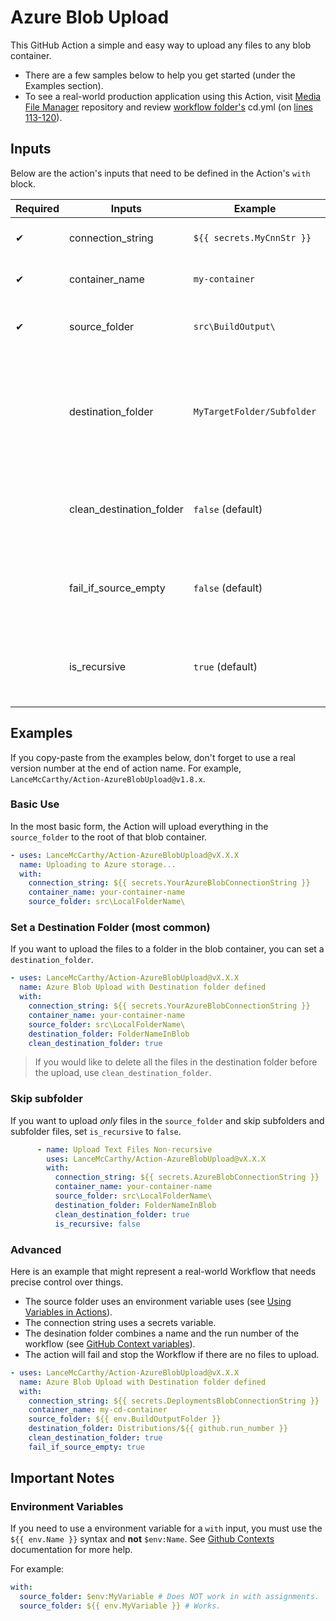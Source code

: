 # Azure Blob Upload

This GitHub Action a simple and easy way to upload any files to any blob container.

* There are a few samples below to help you get started (under the Examples section).
* To see a real-world production application using this Action, visit [Media File Manager](https://github.com/LanceMcCarthy/MediaFileManager) repository and review [workflow folder's](https://github.com/LanceMcCarthy/MediaFileManager/tree/main/.github/workflows) cd.yml (on [lines 113-120](https://github.com/LanceMcCarthy/MediaFileManager/blob/227d9383cc5761707c8736bd5cbfd3c6bd402ea4/.github/workflows/cd.yml#L113-L120)).

## Inputs

Below are the action's inputs that need to be defined in the Action's `with` block.

| Required | Inputs | Example | Summary |
|----------|--------|---------|---------|
| ✔ | connection_string | `${{ secrets.MyCnnStr }}` | Azure blob conection string |
| ✔ | container_name | `my-container` | Name of the Blob container |
| ✔ | source_folder | `src\BuildOutput\` | Folder with the files to upload |
|  | destination_folder | `MyTargetFolder/Subfolder` | Folder to upload to in the container (it will be created for you if it does not exist). |
|  | clean_destination_folder |  `false` (default)| Delete all destination files before uploading new ones. |
|  | fail_if_source_empty | `false` (default)| Set to `true` if you want actio to fail if source folder empty. |
|  | is_recursive | `true` (default)| Set to `false` if you want all subfolders ignored. |

## Examples

If you copy-paste from the examples below, don't forget to use a real version number at the end of action name. For example, `LanceMcCarthy/Action-AzureBlobUpload@v1.8.x`.

### Basic Use

In the most basic form, the Action will upload everything in the `source_folder` to the root of that blob container.

```yaml
- uses: LanceMcCarthy/Action-AzureBlobUpload@vX.X.X
  name: Uploading to Azure storage...
  with:
    connection_string: ${{ secrets.YourAzureBlobConnectionString }}
    container_name: your-container-name
    source_folder: src\LocalFolderName\
```

### Set a Destination Folder (most common)

If you want to upload the files to a folder in the blob container, you can set a `destination_folder`.

```yaml
- uses: LanceMcCarthy/Action-AzureBlobUpload@vX.X.X
  name: Azure Blob Upload with Destination folder defined
  with:
    connection_string: ${{ secrets.YourAzureBlobConnectionString }}
    container_name: your-container-name
    source_folder: src\LocalFolderName\
    destination_folder: FolderNameInBlob
    clean_destination_folder: true
```

> If you would like to delete all the files in the destination folder before the upload, use `clean_destination_folder`.

### Skip subfolder

If you want to upload *only* files in the `source_folder` and skip subfolders and subfolder files, set `is_recursive` to `false`.

```yaml
      - name: Upload Text Files Non-recursive
        uses: LanceMcCarthy/Action-AzureBlobUpload@vX.X.X
        with:
          connection_string: ${{ secrets.AzureBlobConnectionString }}
          container_name: your-container-name
          source_folder: src\LocalFolderName\
          destination_folder: FolderNameInBlob
          clean_destination_folder: true
          is_recursive: false
```

### Advanced

Here is an example that might represent a real-world Workflow that needs precise control over things.

* The source folder uses an environment variable uses (see [Using Variables in Actions](https://docs.github.com/en/actions/configuring-and-managing-workflows/using-variables-and-secrets-in-a-workflow)).
* The connection string uses a secrets variable.
* The desination folder combines a name and the run number of the workflow (see [GitHub Context variables](https://docs.github.com/en/actions/reference/context-and-expression-syntax-for-github-actions#github-context)).
* The action will fail and stop the Workflow if there are no files to upload.

```yaml
- uses: LanceMcCarthy/Action-AzureBlobUpload@vX.X.X
  name: Azure Blob Upload with Destination folder defined
  with:
    connection_string: ${{ secrets.DeploymentsBlobConnectionString }}
    container_name: my-cd-container
    source_folder: ${{ env.BuildOutputFolder }}
    destination_folder: Distributions/${{ github.run_number }}
    clean_destination_folder: true
    fail_if_source_empty: true
```

## Important Notes

### Environment Variables

If you need to use a environment variable for a `with` input, you must use the `${{ env.Name }}` syntax and **not** `$env:Name`. See [Github Contexts](https://docs.github.com/en/actions/reference/context-and-expression-syntax-for-github-actions#contexts) documentation for more help.

For example:

```yaml
with:
  source_folder: $env:MyVariable # Does NOT work in with assignments.
  source_folder: ${{ env.MyVariable }} # Works.
```
